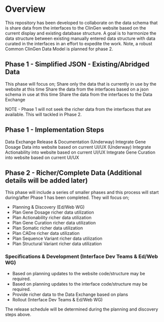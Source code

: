 # Overview
This repository has been developed to collaborate on the data schema that is share data from the interfaces to the ClinGen website based on the current display and existing database structure.  A goal is to harmonize the data structure between existing manually entered data structure with data curated in the interfaces in an effort to expedite the work.  Note, a robust Common ClinGen Data Model is planned for phase 2. 

## Phase 1 - Simplified JSON - Existing/Abridged Data
This phase will focus on;
Share only the data that is currently in use by the website at this time
Share the data from the interfaces based on a json schema in use at this time
Share the data from the interfaces to the Data Exchange

NOTE - Phase 1 will not seek the richer data from the interfaces that are available.  This will tackled in Phase 2.

## Phase 1 - Implementation Steps 
Data Exchange Release & Documentation (Underway)
Integrate Gene Dosage Data into website based on current UI/UX (Underway)
Integrate Actionability into website based on current UI/UX
Integrate Gene Curation into website based on current UI/UX

## Phase 2 - Richer/Complete Data (Additional details will be added later)
This phase will include a series of smaller phases and this process will start during/after Phase 1 has been completed.  They will focus on;
- Planning & Discovery (Ed/Web WG)
- Plan Gene Dosage richer data utilization 
- Plan Actionability richer data utilization
- Plan Gene Curation richer data utilization
- Plan Somatic richer data utilization
- Plan CADre richer data utilization
- Plan Sequence Variant richer data utilization
- Plan Structural Variant richer data utilization

### Specifications & Development (Interface Dev Teams & Ed/Web WG) 
- Based on planning updates to the website code/structure may be required.
- Based on planning updates to the interface code/structure may be required.
- Provide richer data to the Data Exchange based on plans
- Rollout (Interface Dev Teams & Ed/Web WG) 

The release schedule will be determined during the planning and discovery steps above.
